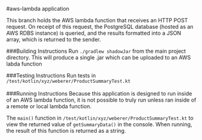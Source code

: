 #aws-lambda application

This branch holds the AWS lambda function that receives an HTTP POST request. On receipt of this request, the PostgreSQL
database (hosted as an AWS RDBS instance) is queried, and the results formatted into a JSON array, which is returned to
the sender.

###Building Instructions
Run `./gradlew shadowJar` from the main project directory. This will produce a single .jar which can be uploaded to an
AWS labda function 

###Testing Instructions
Run tests in `/test/kotlin/xyz/weberer/ProductSummaryTest.kt`
<br>
<br>
###Running Instructions
Because this application is designed to run inside of an AWS lambda function, it is not possible to truly run unless
ran inside of a remote or local lambda function.

The `main()` function in `/test/kotlin/xyz/weberer/ProductSummaryTest.kt` to view the returned value of `getSummaryData()`
in the console. When running, the result of this function is returned as a string.

